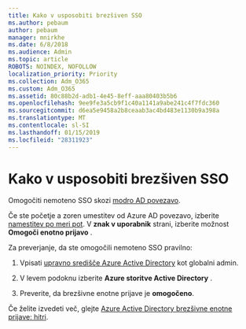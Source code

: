 ```yaml
---
title: Kako v usposobiti brezšiven SSO
ms.author: pebaum
author: pebaum
manager: mnirkhe
ms.date: 6/8/2018
ms.audience: Admin
ms.topic: article
ROBOTS: NOINDEX, NOFOLLOW
localization_priority: Priority
ms.collection: Adm_O365
ms.custom: Adm_O365
ms.assetid: 80c88b2d-adb1-4e45-8eff-aaa80403b5b6
ms.openlocfilehash: 9ee9fe3a5cb9f1c40a1141a9abe241c4f7fdc360
ms.sourcegitcommit: d6ea5e9458a2b8ceaab3ac4bd483e1130b9a398a
ms.translationtype: MT
ms.contentlocale: sl-SI
ms.lasthandoff: 01/15/2019
ms.locfileid: "28311923"
---
```

# <a name="how-to-enable-seamless-sso"></a>Kako v usposobiti brezšiven SSO

Omogočiti nemoteno SSO skozi [modro AD povezavo](https://docs.microsoft.com/en-us/azure/active-directory/connect/active-directory-aadconnect).
  
Če ste početje a zoren umestitev od Azure AD povezavo, izberite [namestitev po meri pot](https://docs.microsoft.com/en-us/azure/active-directory/connect/active-directory-aadconnect-get-started-custom). V **znak v uporabnik** strani, izberite možnost **Omogoči enotno prijavo** . 
  
Za preverjanje, da ste omogočili nemoteno SSO pravilno:
  
1. Vpisati [upravno središče Azure Active Directory](https://aad.portal.azure.com) kot globalni admin. 
    
2. V levem podoknu izberite **Azure storitve Active Directory** . 
    
3. Preverite, da brezšivne enotne prijave je **omogočeno**.
    
Če želite izvedeti več, glejte [Azure Active Directory brezšivne enotne prijave: hitri](https://docs.microsoft.com/en-us/azure/active-directory/connect/active-directory-aadconnect-sso-quick-start).
  

